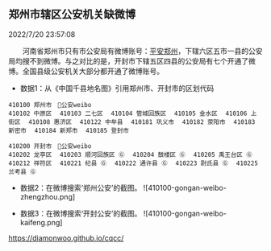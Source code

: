 郑州市辖区公安机关缺微博
------------------------
2022/7/20 23:57:08

　　河南省郑州市只有市公安局有微博账号：[平安郑州](https://weibo.com/zzgawb)，下辖六区五市一县的公安局均搜不到微博。与之对比的是，开封市下辖五区四县的公安局有七个开通了微博。全国县级公安机关大部分都开通了微博账号。

+ 数据1：从《中国千县地名图》引用郑州市、开封市的区划代码

```
410100 郑州市　🛂公安weibo
410102 中原区⠀ 410103 二七区⠀ 410104 管城回族区⠀ 410105 金水区⠀ 410106 上街区⠀ 410108 惠济区⠀ 410122 中牟县⠀ 410181 巩义市⠀ 410182 荥阳市⠀ 410183 新密市⠀ 410184 新郑市⠀ 410185 登封市⠀

410200 开封市　🛂公安weibo
410202 龙亭区⠀ 410203 顺河回族区 Ⓖ⠀ 410204 鼓楼区 Ⓖ⠀ 410205 禹王台区 Ⓖ⠀ 410212 祥符区⠀ 410221 杞县 Ⓖ⠀ 410222 通许县 Ⓖ⠀ 410223 尉氏县 Ⓖ⠀ 410225 兰考县 Ⓖ⠀
```

+ 数据2：在微博搜索‘郑州公安’的截图。
![410100-gongan-weibo-zhengzhou.png]

+ 数据3：在微博搜索‘开封公安’的截图。
![410100-gongan-weibo-kaifeng.png]




<https://diamonwoo.github.io/cqcc/>
